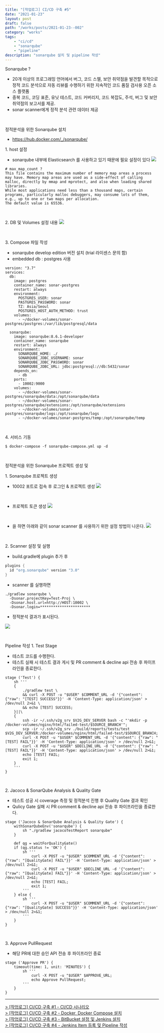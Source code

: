 ```yaml
---
title: "[작업로그] CI/CD 구축 #5"
date: "2021-01-23"
layout: post
draft: false
path: "/works/posts/2021-01-23--002"
category: "works"
tags:
    - "ci/cd"
    - "sonarqube"
    - "pipeline"
description: "sonarqube 설치 및 pipeline 작성"
---
```


<span class="title__sub1"> Sonarqube ? </span>
- 20개 이상의 프로그래밍 언어에서 버그, 코드 스멜, 보안 취약점을 발견할 목적으로 정적 코드 분석으로 자동 리뷰를 수행하기 위한 지속적인 코드 품질 검사용 오픈 소스 플랫폼 
- 중복 코드, 코딩 표준, 유닛 테스트, 코드 커버리지, 코드 복잡도, 주석, 버그 및 보안 취약점의 보고서를 제공.
- sonar scanner에게 정적 분석 관련 데이터 제공

<br>

<span class="title__sub1"> 정적분석을 위한 Sonarqube 설치 </span>
- https://hub.docker.com/_/sonarqube/

<span class="title__sub2">1. host 설정</span>
- sonarqube 내부에 Elasticsearch 를 사용하고 있기 때문에 필요 설정이 있다
![](./002-01.png)

```
# max_map_count ?
This file contains the maximum number of memory map areas a process may have. Memory map areas are used as a side-effect of calling malloc, directly by mmap and mprotect, and also when loading shared libraries.
While most applications need less than a thousand maps, certain programs, particularly malloc debuggers, may consume lots of them, e.g., up to one or two maps per allocation.
The default value is 65536.
```

<br>

<span class="title__sub2">2. DB 및 Volumes 설정 내용 </span>
![](./002-02.png)

<br>

<span class="title__sub2">3. Compose 파일 작성</span>
- sonarqube develop edition 버전 설치 (trial 라이센스 문의 함)
- embedded db : postgres 사용

```
version: "3.7"
services:
  db:
    image: postgres
    container_name: sonar-postgres
    restart: always
    environment:
      POSTGRES_USER: sonar
      PASTGRES_PASSWORD: sonar
      TZ: Asia/Seoul
      POSTGRES_HOST_AUTH_METHOD: trust
    volumes:
      - ~/docker-volumes/sonar-postgres/postgres:/var/lib/postgresql/data
  
  sonarqube:
    image: sonarqube:8.6.1-developer
    container_name: sonarqube
    restart: always
    environment:
      SONARQUBE_HOME: ./
      SONARQUBE_JDBC_USERNAME: sonar
      SONARQUBE_JDBC_PASSWORD: sonar
      SONARQUBE_JDBC_URL: jdbc:postgresql://db:5432/sonar
    depends_on:
      - db
    ports:
      - 10002:9000
    volumes:
      - ~/docker-volumes/sonar-postgres/sonarqube/data:/opt/sonarqube/data
      - ~/docker-volumes/sonar-postgres/sonarqube/extensions:/opt/sonarqube/extensions
      - ~/docker-volumes/sonar-postgres/sonarqube/logs:/opt/sonarqube/logs
      - ~/docker-volumes/sonar-postgres/temp:/opt/sonarqube/temp
```

<br>

<span class="title__sub2">4. 서비스 기동</span>
```
$ docker-compose -f sonarqube-compose.yml up -d
```

<br>

<span class="title__sub1"> 정적분석을 위한 Sonarqube 프로젝트 생성 및</span> 

<span class="title__sub2">1. Sonarqube 프로젝트 생성</span>
- 10002 포트로 접속 후 로그인 & 프로젝트 생성
![](./002-05.png)
<br>

- 프로젝트 토큰 생성
![](./002-06.png)
<br>

- 을 하면 아래와 같이 sonar scanner 를 사용하기 위한 설정 방법이 나온다.
![](./002-04.png)

<br>

<span class="title__sub2">2. Scanner 설정 및 실행</span>
- build.gradle에 plugin 추가 후

```java
plugins {
  id "org.sonarqube" version "3.0"
}
```

- scanner 를 실행하면

```
./gradlew sonarqube \
  -Dsonar.projectKey=Test-Proj \
  -Dsonar.host.url=http://HOST:10002 \
  -Dsonar.login=***********************
```

- 정적분석 결과가 표시된다.

![](./002-07.png)

<br>


<span class="title__sub1">Pipeline 작성</span>
<span class="title__sub2">1. Test Stage</span>
- 테스트 코드를 수행한다.
- 테스트 실패 시 테스트 결과 게시 및 PR comment & decline api 전송 후 파이프라인을 종료한다.

```
stage ('Test') {
    sh '''
    {
        ./gradlew test \
        && curl -X POST -u "$USER" $COMMENT_URL -d '{"content": {"raw": "[TEST] SUCCESS"}}' -H 'Content-Type: application/json' > /dev/null 2>&1 \
        && echo [TEST] SUCCESS;
    }||\
    {
        ssh -ir ~/.ssh/v2g_srv $V2G_DEV_SERVER bash -c "'mkdir -p /docker-volumes/nginx/html/failed-test/$SOURCE_BRANCH'";
        scp -ir ~/.ssh/v2g_srv ./build/reports/tests/test $V2G_DEV_SERVER:/docker-volumes/nginx/html/failed-test/$SOURCE_BRANCH;
        curl -X POST -u "$USER" $COMMENT_URL -d '{"content": {"raw": "[TEST] FAIL"}}' -H 'Content-Type: application/json' > /dev/null 2>&1;
        curl -X POST -u "$USER" $DECLINE_URL -d '{"content": {"raw": "[TEST] FAIL"}}' -H 'Content-Type: application/json' > /dev/null 2>&1;
        echo [TEST] FAIL;
        exit 1;
    }
    '''
}
```

<br>

<span class="title__sub2">2. Jacoco & SonarQube Analysis & Quality Gate</span>
- 테스트 성공 시 coverage 측정 및 정적분석 진행 후 Quality Gate 결과 확인
- Qulicy Gate 실패 시 PR comment & decline api 전송 후 파이프라인을 종료한다.

```
stage ('Jacoco & SonarQube Analysis & Quality Gate') {
    withSonarQubeEnv('sonarqube') {
        sh "./gradlew jacocoTestReport sonarqube"
    }
    
    def qg = waitForQualityGate()
    if (qg.status != 'OK') {
        sh '''
            curl -X POST -u "$USER" $COMMENT_URL -d '{"content": {"raw": "[QualityGate] FAIL"}}' -H 'Content-Type: application/json' > /dev/null 2>&1;
            curl -X POST -u "$USER" $DECLINE_URL -d '{"content": {"raw": "[QualityGate] FAIL"}}' -H 'Content-Type: application/json' > /dev/null 2>&1;
            echo [TEST] FAIL;
            exit 1;
        '''
    } else {
        sh '''
            curl -X POST -u "$USER" $COMMENT_URL -d '{"content": {"raw": "[QualityGate] SUCCESS"}}' -H 'Content-Type: application/json' > /dev/null 2>&1;
        '''
    }
}
```

<br>

<span class="title__sub2">3. Approve PullRequest</span>
- 해당 PR에 대한 승인 API 전송 후 파이프라인 종료

```
stage ('Approve PR') {
    timeout(time: 1, unit: 'MINUTES') {
        sh '''
            curl -X POST -u "$USER" $APPROVE_URL;
            echo Approve PullRequest;
        '''
    }
}
```


---

[> [작업로그] CI/CD 구축 #1 - CI/CD 시나리오](https://eunyoung-autocrypt.github.io/devHistoryBlog/works/posts/2021-01-18--001)  
[> [작업로그] CI/CD 구축 #2 - Docker, Docker Compose 설치](https://eunyoung-autocrypt.github.io/devHistoryBlog/works/posts/2021-01-18--002)  
[> [작업로그] CI/CD 구축 #3 - BitBucket 설정 및 Jenkins 설치](https://eunyoung-autocrypt.github.io/devHistoryBlog/works/posts/2021-01-18--003)  
[> [작업로그] CI/CD 구축 #4 - Jenkins Item 등록 및 Pipeline 작성](https://eunyoung-autocrypt.github.io/devHistoryBlog/works/posts/2021-01-21--001)  
